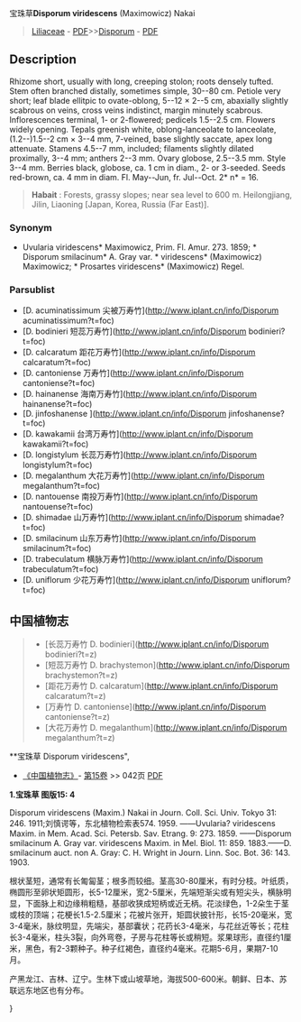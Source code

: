 宝珠草**Disporum viridescens** (Maximowicz) Nakai

> [Liliaceae](http://www.iplant.cn/info/Liliaceae?t=foc) - [PDF](http://www.iplant.cn/foc/pdf/Liliaceae.pdf)>>[Disporum](http://www.iplant.cn/info/Disporum?t=foc) - [PDF](http://www.iplant.cn/foc/pdf/Disporum.pdf)

## Description

Rhizome short, usually with long, creeping stolon; roots densely tufted. Stem often branched distally, sometimes simple, 30--80 cm. Petiole very short; leaf blade ellitpic to ovate-oblong, 5--12 × 2--5 cm, abaxially slightly scabrous on veins, cross veins indistinct, margin minutely scabrous. Inflorescences terminal, 1- or 2-flowered; pedicels 1.5--2.5 cm. Flowers widely opening. Tepals greenish white, oblong-lanceolate to lanceolate, (1.2--)1.5--2 cm × 3--4 mm, 7-veined, base slightly saccate, apex long attenuate. Stamens 4.5--7 mm, included; filaments slightly dilated proximally, 3--4 mm; anthers 2--3 mm. Ovary globose, 2.5--3.5 mm. Style 3--4 mm. Berries black, globose, ca. 1 cm in diam., 2- or 3-seeded. Seeds red-brown, ca. 4 mm in diam. Fl. May--Jun, fr. Jul--Oct. 2* n* = 16.

> **Habait** : 
> Forests, grassy slopes; near sea level to 600 m. Heilongjiang, Jilin, Liaoning [Japan, Korea, Russia (Far East)].

### Synonym
* Uvularia viridescens* Maximowicz, Prim. Fl. Amur. 273. 1859; * Disporum smilacinum* A. Gray var. * viridescens* (Maximowicz) Maximowicz; * Prosartes viridescens* (Maximowicz) Regel.

### Parsublist

* [D.  acuminatissimum  尖被万寿竹](http://www.iplant.cn/info/Disporum acuminatissimum?t=foc)
* [D.  bodinieri  短蕊万寿竹](http://www.iplant.cn/info/Disporum bodinieri?t=foc)
* [D.  calcaratum  距花万寿竹](http://www.iplant.cn/info/Disporum calcaratum?t=foc)
* [D.  cantoniense  万寿竹](http://www.iplant.cn/info/Disporum cantoniense?t=foc)
* [D.  hainanense  海南万寿竹](http://www.iplant.cn/info/Disporum hainanense?t=foc)
* [D.  jinfoshanense  ](http://www.iplant.cn/info/Disporum jinfoshanense?t=foc)
* [D.  kawakamii  台湾万寿竹](http://www.iplant.cn/info/Disporum kawakamii?t=foc)
* [D.  longistylum  长蕊万寿竹](http://www.iplant.cn/info/Disporum longistylum?t=foc)
* [D.  megalanthum  大花万寿竹](http://www.iplant.cn/info/Disporum megalanthum?t=foc)
* [D.  nantouense  南投万寿竹](http://www.iplant.cn/info/Disporum nantouense?t=foc)
* [D.  shimadae  山万寿竹](http://www.iplant.cn/info/Disporum shimadae?t=foc)
* [D.  smilacinum  山东万寿竹](http://www.iplant.cn/info/Disporum smilacinum?t=foc)
* [D.  trabeculatum  横脉万寿竹](http://www.iplant.cn/info/Disporum trabeculatum?t=foc)
* [D.  uniflorum  少花万寿竹](http://www.iplant.cn/info/Disporum uniflorum?t=foc)

## 中国植物志

> * [长蕊万寿竹  D.  bodinieri](http://www.iplant.cn/info/Disporum bodinieri?t=z)
> * [短蕊万寿竹  D.  brachystemon](http://www.iplant.cn/info/Disporum brachystemon?t=z)
> * [距花万寿竹  D.  calcaratum](http://www.iplant.cn/info/Disporum calcaratum?t=z)
> * [万寿竹  D.  cantoniense](http://www.iplant.cn/info/Disporum cantoniense?t=z)
> * [大花万寿竹  D.  megalanthum](http://www.iplant.cn/info/Disporum megalanthum?t=z)

**宝珠草 Disporum viridescens",

* [《中国植物志》](http://www.iplant.cn/frps)- [第15卷](http://www.iplant.cn/frps/vol/15) >> 042页 [PDF](http://www.iplant.cn/frps/pdf/15/042.pdf)

**1.宝珠草 图版15: 4**

Disporum viridescens (Maxim.) Nakai in Journ. Coll. Sci. Univ. Tokyo 31: 246. 1911;刘慎谔等，东北植物检索表574. 1959. ——Uvularia? viridescens Maxim. in Mem. Acad. Sci. Petersb. Sav. Etrang. 9: 273. 1859. ——Disporum smilacinum A. Gray var. viridescens Maxim. in Mel. Biol. 11: 859. 1883.——D. smilacinum auct. non A. Gray: C. H. Wright in Journ. Linn. Soc. Bot. 36: 143. 1903.

根状茎短，通常有长匍匐茎；根多而较细。茎高30-80厘米，有时分枝。叶纸质，椭圆形至卵状矩圆形，长5-12厘米，宽2-5厘米，先端短渐尖或有短尖头，横脉明显，下面脉上和边缘稍粗糙，基部收狭成短柄或近无柄。花淡绿色，1-2朵生于茎或枝的顶端；花梗长1.5-2.5厘米；花被片张开，矩圆状披针形，长15-20毫米，宽3-4毫米，脉纹明显，先端尖，基部囊状；花药长3-4毫米，与花丝近等长；花柱长3-4毫米，柱头3裂，向外弯卷，子房与花柱等长或稍短。浆果球形，直径约1厘米，黑色，有2-3颗种子。种子红褐色，直径约4毫米。花期5-6月，果期7-10月。

产黑龙江、吉林、辽宁。生林下或山坡草地，海拔500-600米。朝鲜、日本、苏联远东地区也有分布。

}